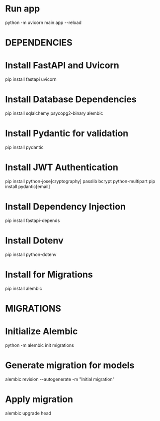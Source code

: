 # Run app
python -m uvicorn main:app --reload


# DEPENDENCIES
# Install FastAPI and Uvicorn
pip install fastapi uvicorn

# Install Database Dependencies
pip install sqlalchemy psycopg2-binary alembic

# Install Pydantic for validation
pip install pydantic

# Install JWT Authentication
pip install python-jose[cryptography] passlib bcrypt python-multipart
pip install pydantic[email]

# Install Dependency Injection
pip install fastapi-depends

# Install Dotenv
pip install python-dotenv

# Install for Migrations
pip install alembic


# MIGRATIONS
# Initialize Alembic
python -m alembic init migrations

# Generate migration for models
alembic revision --autogenerate -m "Initial migration"

# Apply migration
alembic upgrade head
